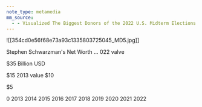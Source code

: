 ```yaml
---
note_type: metamedia
mm_source:
  - - Visualized The Biggest Donors of the 2022 U.S. Midterm Elections.md
---
```


![[354cd0e56f68e73a93c1335803725045_MD5.jpg]]

Stephen Schwarzman's Net Worth ... 022 valve

$35 Billion USD

$15 2013 value
$10

$5

0
2013 2014 2015 2016 2017 2018 2019 2020 2021 2022

